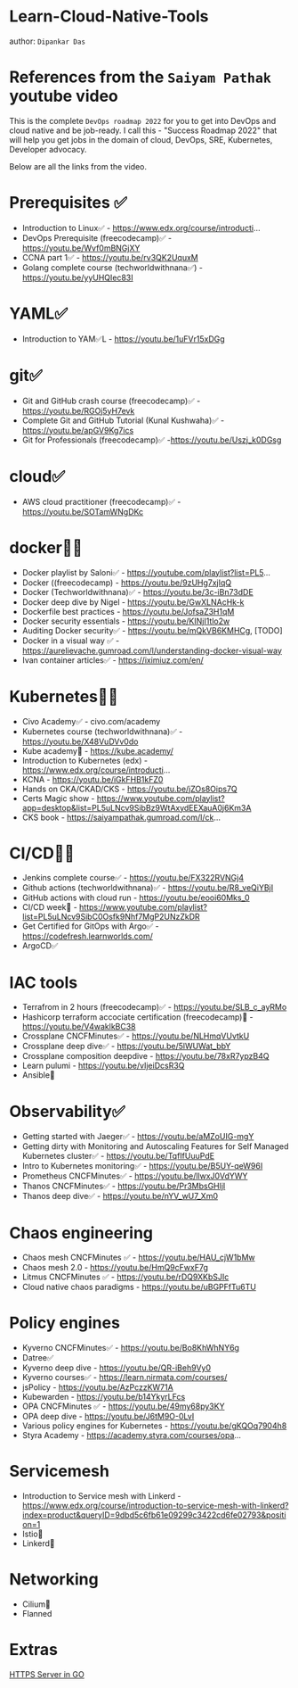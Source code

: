 # Learn-Cloud-Native-Tools

author: `Dipankar Das`

# References from the `Saiyam Pathak` youtube video

This is the complete `DevOps roadmap 2022` for you to get into DevOps and cloud native and be job-ready. I call this - "Success Roadmap 2022" that will help you get jobs in the domain of cloud, DevOps, SRE, Kubernetes, Developer advocacy.

Below are all the links from the video.

# Prerequisites ✅
* Introduction to Linux✅ - https://www.edx.org/course/introducti...
* DevOps Prerequisite (freecodecamp)✅ - https://youtu.be/Wvf0mBNGjXY
* CCNA part 1✅ - https://youtu.be/rv3QK2UquxM
* Golang complete course (techworldwithnana✅) - https://youtu.be/yyUHQIec83I

# YAML✅
* Introduction to YAM✅L - https://youtu.be/1uFVr15xDGg

# git✅
* Git and GitHub crash course  (freecodecamp)✅ - https://youtu.be/RGOj5yH7evk
* Complete Git and GitHub Tutorial (Kunal Kushwaha)✅ - https://youtu.be/apGV9Kg7ics
* Git for Professionals (freecodecamp)✅  -https://youtu.be/Uszj_k0DGsg

# cloud✅
* AWS cloud practitioner (freecodecamp)✅ - https://youtu.be/SOTamWNgDKc

# docker👍🏼
* Docker playlist by Saloni✅ - https://youtube.com/playlist?list=PL5...
* Docker ((freecodecamp)  - https://youtu.be/9zUHg7xjIqQ
* Docker (Techworldwithnana)✅ - https://youtu.be/3c-iBn73dDE
* Docker deep dive by Nigel - https://youtu.be/GwXLNAcHk-k
* Dockerfile best practices - https://youtu.be/JofsaZ3H1qM
* Docker security essentials - https://youtu.be/KINjI1tlo2w
* Auditing Docker security✅ - https://youtu.be/mQkVB6KMHCg, [TODO]
* Docker in a visual way ✅ - https://aurelievache.gumroad.com/l/understanding-docker-visual-way
* Ivan container articles✅ - https://iximiuz.com/en/

# Kubernetes👍🏼
* Civo Academy✅ - civo.com/academy
* Kubernetes course (techworldwithnana)✅ - https://youtu.be/X48VuDVv0do
* Kube academy📖 - https://kube.academy/
* Introduction to Kubernetes (edx) - https://www.edx.org/course/introducti...
* KCNA - https://youtu.be/iGkFHB1kFZ0
* Hands on CKA/CKAD/CKS - https://youtu.be/jZOs8Oips7Q
* Certs Magic show - https://www.youtube.com/playlist?app=desktop&list=PL5uLNcv9SibBz9WtAxydEEXauA0j6Km3A
* CKS book - https://saiyampathak.gumroad.com/l/ck...

# CI/CD👍🏼
* Jenkins complete course✅ - https://youtu.be/FX322RVNGj4
* Github actions (techworldwithnana)✅ - https://youtu.be/R8_veQiYBjI
* GitHub actions with cloud run - https://youtu.be/eooi60Mks_0
* CI/CD week📖 - https://www.youtube.com/playlist?list=PL5uLNcv9SibC0Osfk9Nhf7MgP2UNzZkDR
* Get Certified for GitOps with Argo✅ - https://codefresh.learnworlds.com/
* ArgoCD✅

# IAC tools
* Terrafrom in 2 hours (freecodecamp)✅ - https://youtu.be/SLB_c_ayRMo
* Hashicorp terraform accociate certification (freecodecamp)📖 - https://youtu.be/V4waklkBC38
* Crossplane CNCFMinutes✅ - https://youtu.be/NLHmqVUvtkU
* Crossplane deep dive✅ - https://youtu.be/5lWUWat_bbY
* Crossplane composition deepdive - https://youtu.be/78xR7ypzB4Q
* Learn pulumi - https://youtu.be/vIjeiDcsR3Q
* Ansible📖

# Observability✅
* Getting started with Jaeger✅ - https://youtu.be/aMZoUIG-mgY
* Getting dirty with Monitoring and Autoscaling Features for Self Managed Kubernetes cluster✅ - https://youtu.be/TqfIfUuuPdE
* Intro to Kubernetes monitoring✅  - https://youtu.be/B5UY-qeW96I
* Prometheus CNCFMinutes✅  - https://youtu.be/llwxJ0VdYWY
* Thanos CNCFMinutes✅  - https://youtu.be/Pr3MbsGHljI
* Thanos deep dive✅ - https://youtu.be/nYV_wU7_Xm0

# Chaos engineering
* Chaos mesh CNCFMinutes ✅ - https://youtu.be/HAU_cjW1bMw
* Chaos mesh 2.0 - https://youtu.be/HmQ9cFwxF7g
* Litmus CNCFMinutes ✅ - https://youtu.be/rDQ9XKbSJIc
* Cloud native chaos paradigms - https://youtu.be/uBGPFfTu6TU

# Policy engines
* Kyverno CNCFMinutes✅ - https://youtu.be/Bo8KhWhNY6g
* Datree✅
* Kyverno deep dive - https://youtu.be/QR-iBeh9Vy0
* Kyverno courses✅ - https://learn.nirmata.com/courses/
* jsPolicy - https://youtu.be/AzPczzKW71A
* Kubewarden - https://youtu.be/b14YkyrLFcs
* OPA CNCFMinutes ✅ - https://youtu.be/49my68py3KY
* OPA deep dive - https://youtu.be/J6tM9O-0LvI
* Various policy engines for Kubernetes - https://youtu.be/gKQOq7904h8
* Styra Academy - https://academy.styra.com/courses/opa...

# Servicemesh
* Introduction to Service mesh with Linkerd  - https://www.edx.org/course/introduction-to-service-mesh-with-linkerd?index=product&queryID=9dbd5c6fb61e09299c3422cd6fe02793&position=1
* Istio📖
* Linkerd📖

# Networking
* Cilium📖
* Flanned

# Extras
[HTTPS Server in GO](https://riptutorial.com/go/example/3248/create-a-https-server)
